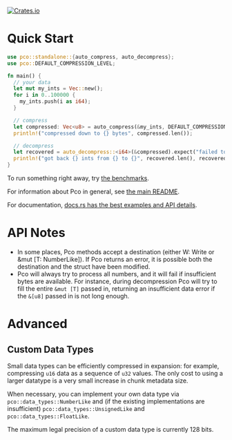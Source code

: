 [![Crates.io][crates-badge]][crates-url]

[crates-badge]: https://img.shields.io/crates/v/pco.svg
[crates-url]: https://crates.io/crates/pco

# Quick Start

```rust
use pco::standalone::{auto_compress, auto_decompress};
use pco::DEFAULT_COMPRESSION_LEVEL;

fn main() {
  // your data
  let mut my_ints = Vec::new();
  for i in 0..100000 {
    my_ints.push(i as i64);
  }

  // compress
  let compressed: Vec<u8> = auto_compress(&my_ints, DEFAULT_COMPRESSION_LEVEL);
  println!("compressed down to {} bytes", compressed.len());

  // decompress
  let recovered = auto_decompress::<i64>(&compressed).expect("failed to decompress");
  println!("got back {} ints from {} to {}", recovered.len(), recovered[0], recovered.last().unwrap());
}
```

To run something right away, try
[the benchmarks](../bench/README.md).

For information about Pco in general, see [the main README](../README.md).

For documentation, [docs.rs has the best examples and API details](https://docs.rs/pco/).

# API Notes

* In some places, Pco methods accept a destination (either W: Write or &mut [T: NumberLike]).
If Pco returns an error, it is possible both the destination and the struct
have been modified.
* Pco will always try to process all numbers, and it will fail if insufficient bytes are
available. For instance, during decompression Pco will try to fill the entire `&mut [T]`
passed in, returning an insufficient data error if the `&[u8]` passed in is not long enough.

# Advanced

## Custom Data Types

Small data types can be efficiently compressed in expansion:
for example, compressing `u16` data as a sequence of `u32`
values.  The only cost to using a larger datatype is a very small
increase in chunk metadata size.

When necessary, you can implement your own data type via
`pco::data_types::NumberLike` and (if the existing
implementations are insufficient)
`pco::data_types::UnsignedLike` and
`pco::data_types::FloatLike`.

The maximum legal precision of a custom data type is currently 128 bits.
